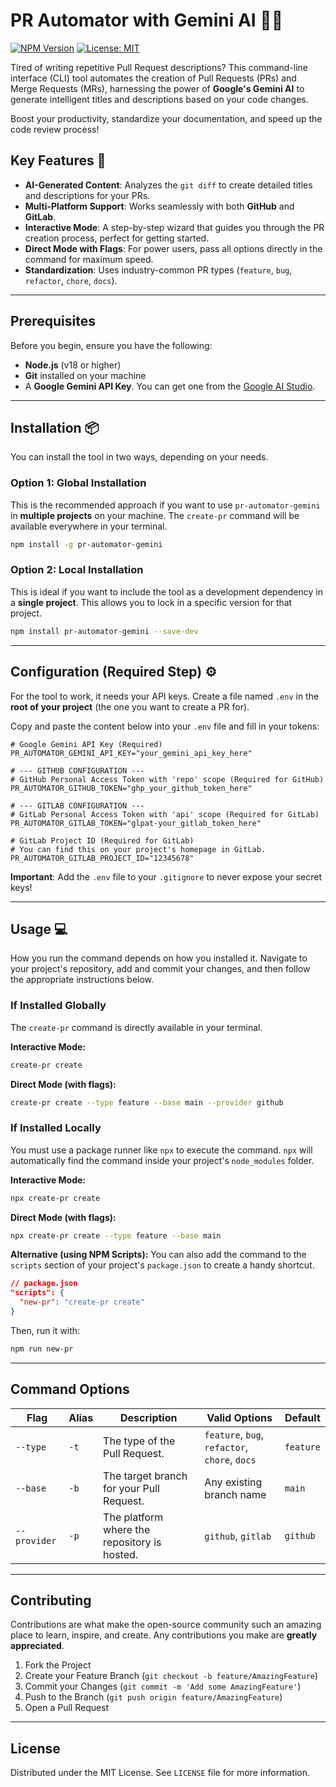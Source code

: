 # PR Automator with Gemini AI 🤖✨

[![NPM Version](https://img.shields.io/npm/v/pr-automator-gemini.svg)](https://www.npmjs.com/package/pr-automator-gemini)
[![License: MIT](https://img.shields.io/badge/License-MIT-yellow.svg)](https://opensource.org/licenses/MIT)

Tired of writing repetitive Pull Request descriptions? This command-line interface (CLI) tool automates the creation of Pull Requests (PRs) and Merge Requests (MRs), harnessing the power of **Google's Gemini AI** to generate intelligent titles and descriptions based on your code changes.

Boost your productivity, standardize your documentation, and speed up the code review process!

## Key Features 🚀

- **AI-Generated Content**: Analyzes the `git diff` to create detailed titles and descriptions for your PRs.
- **Multi-Platform Support**: Works seamlessly with both **GitHub** and **GitLab**.
- **Interactive Mode**: A step-by-step wizard that guides you through the PR creation process, perfect for getting started.
- **Direct Mode with Flags**: For power users, pass all options directly in the command for maximum speed.
- **Standardization**: Uses industry-common PR types (`feature`, `bug`, `refactor`, `chore`, `docs`).

---

## Prerequisites

Before you begin, ensure you have the following:

- **Node.js** (v18 or higher)
- **Git** installed on your machine
- A **Google Gemini API Key**. You can get one from the [Google AI Studio](https://aistudio.google.com/app/apikey).

---

## Installation 📦

You can install the tool in two ways, depending on your needs.

### Option 1: Global Installation

This is the recommended approach if you want to use `pr-automator-gemini` in **multiple projects** on your machine. The `create-pr` command will be available everywhere in your terminal.

```bash
npm install -g pr-automator-gemini
```

### Option 2: Local Installation

This is ideal if you want to include the tool as a development dependency in a **single project**. This allows you to lock in a specific version for that project.

```bash
npm install pr-automator-gemini --save-dev
```

---

## Configuration (Required Step) ⚙️

For the tool to work, it needs your API keys. Create a file named `.env` in the **root of your project** (the one you want to create a PR for).

Copy and paste the content below into your `.env` file and fill in your tokens:

```env
# Google Gemini API Key (Required)
PR_AUTOMATOR_GEMINI_API_KEY="your_gemini_api_key_here"

# --- GITHUB CONFIGURATION ---
# GitHub Personal Access Token with 'repo' scope (Required for GitHub)
PR_AUTOMATOR_GITHUB_TOKEN="ghp_your_github_token_here"

# --- GITLAB CONFIGURATION ---
# GitLab Personal Access Token with 'api' scope (Required for GitLab)
PR_AUTOMATOR_GITLAB_TOKEN="glpat-your_gitlab_token_here"

# GitLab Project ID (Required for GitLab)
# You can find this on your project's homepage in GitLab.
PR_AUTOMATOR_GITLAB_PROJECT_ID="12345678"
```

**Important**: Add the `.env` file to your `.gitignore` to never expose your secret keys!

---

## Usage 💻

How you run the command depends on how you installed it. Navigate to your project's repository, add and commit your changes, and then follow the appropriate instructions below.

### If Installed Globally

The `create-pr` command is directly available in your terminal.

**Interactive Mode:**

```bash
create-pr create
```

**Direct Mode (with flags):**

```bash
create-pr create --type feature --base main --provider github
```

### If Installed Locally

You must use a package runner like `npx` to execute the command. `npx` will automatically find the command inside your project's `node_modules` folder.

**Interactive Mode:**

```bash
npx create-pr create
```

**Direct Mode (with flags):**

```bash
npx create-pr create --type feature --base main
```

**Alternative (using NPM Scripts):**
You can also add the command to the `scripts` section of your project's `package.json` to create a handy shortcut.

```json
// package.json
"scripts": {
  "new-pr": "create-pr create"
}
```

Then, run it with:

```bash
npm run new-pr
```

---

## Command Options

| Flag         | Alias | Description                                  | Valid Options                                 | Default   |
| ------------ | ----- | -------------------------------------------- | --------------------------------------------- | --------- |
| `--type`     | `-t`  | The type of the Pull Request.                | `feature`, `bug`, `refactor`, `chore`, `docs` | `feature` |
| `--base`     | `-b`  | The target branch for your Pull Request.     | Any existing branch name                      | `main`    |
| `--provider` | `-p`  | The platform where the repository is hosted. | `github`, `gitlab`                            | `github`  |

---

## Contributing

Contributions are what make the open-source community such an amazing place to learn, inspire, and create. Any contributions you make are **greatly appreciated**.

1.  Fork the Project
2.  Create your Feature Branch (`git checkout -b feature/AmazingFeature`)
3.  Commit your Changes (`git commit -m 'Add some AmazingFeature'`)
4.  Push to the Branch (`git push origin feature/AmazingFeature`)
5.  Open a Pull Request

---

## License

Distributed under the MIT License. See `LICENSE` file for more information.
